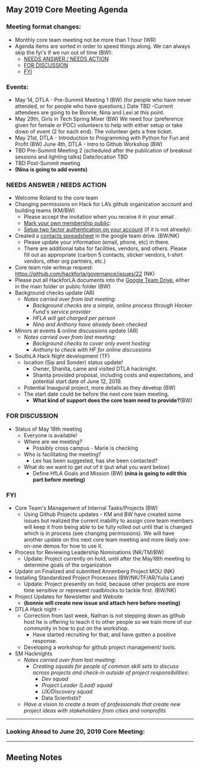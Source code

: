## May 2019 Core Meeting Agenda

### Meeting format changes:

* Monthly core team meeting not be more than 1 hour (WR)
* Agenda items are sorted in order to speed things along.  We can always skip the fyi's if we run out of time (BW):
  * [NEEDS ANSWER /  NEEDS ACTION](https://github.com/hackforla/governance/new/master/monthly-meeting-notes#needs-answer---needs-action)
  * [FOR DISCUSSION](https://github.com/hackforla/governance/new/master/monthly-meeting-notes#for-discussion)
  * [FYI](https://github.com/hackforla/governance/new/master/monthly-meeting-notes#fyi)

### Events:
* May 14, DTLA - Pre-Summit Meeting 1 (BW)
(for people who have never attended, or for people who have questions.)  Date TBD -Current attendees are going to be Bonnie, Nina and Lexi at this point. 
* May 29th, Girls in Tech Spring Mixer (BW)
We need four (preference given for female or POC) volunteers to help with either setup or take down of event (2 for each end).  The volunteer gets a free ticket. 
* May 21st, DTLA - Introduction to Programming with Python for Fun and Profit (BW)
June 4th, DTLA - Intro to Github Workshop (BW)
* TBD Pre-Summit Meeting 2 (scheduled after the publication of breakout sessions and lighting talks) Date/location TBD
* TBD Post-Summit meeting
* **(Nina is going to add events)**


### NEEDS ANSWER /  NEEDS ACTION
* Welcome Roland to the core team
* Changing permissions on Hack for LA’s github organization account and building teams (KM/BW)
  * Please accept the invitation when you receive it in your email .
  * [Mark your own membership public](https://help.github.com/en/articles/publicizing-or-hiding-organization-membership#changing-the-visibility-of-your-organization-membership): 
  * [Setup two factor authentication on your account](https://github.com/hackforla/governance/issues/20) (if it is not already):  
* Created a [contacts spreadsheet](https://docs.google.com/spreadsheets/d/1hb25B49UVwi87mXBA420q1vDS5pJJvR8AGfI9G9PNc0/) in the google team drive. (BW/NK)
  * Please update your information (email, phone, etc) in there.
  * There are additional tabs for facilities, vendors, and others.  Please fill out as appropriate (carbon 5 contacts, sticker vendors, t-shirt vendors, other org partners, etc.) 
* Core team role writeup request:  https://github.com/hackforla/governance/issues/22 (NK)
* Please put all HackforLA documents into the [Google Team Drive](https://drive.google.com/drive/folders/0ALlp3FxnEORQUk9PVA), either in the main folder or public folder (BW)
* Background checks update (AR)
  * *Notes carried over from last meeting*:
    * *Background checks are a simple, online process through Hacker Fund's service provider*
    * *HFLA will get charged per person*
    * *Nina and Anthony have already been checked*
* Minors at events & online discussions update (AR)
  * *Notes carried over from last meeting*: 
    * *Background checks to cover only event hosting*
    * *Anthony to check with HF for online discussions*
* SouthLA Hack Night development (TF)
  * location (Sip and Sonder) status update! 
    * Owner, Shanita, came and visited DTLA hacknight.
    * Shanita provided proposal, including costs and expectations, and potential start date of June 12, 2019.
  * Potential Inaugural project, more details as they develop (BW)
  * The start date could be before the next core team meeting.  
    * **What kind of support does the core team need to provide?**(BW)



### FOR DISCUSSION
* Status of May 18th meeting
  * Everyone is available!
  * Where are we meeting? 
    * Possibly cross campus - Marie is checking
  * Who is facilitating the meeting? 
    * Lex has been suggested, has she been contacted?
  * What do we want to get out of it (put what you want below)
    * Define HfLA Goals and Mission (BW)
    **(nina is going to edit this part before meeting)**


### FYI
* Core Team's Management of Internal Tasks/Projects (BW)
  * Using Github Projects updates - KM and BW have created some issues but realized the current inability to assign core team members will keep it from being able to be fully rolled out until that is changed which is in process (see changing permissions).  We will have another update on this next core team meeting and more likely one-on-one demos for how to use it.
* Process for Reviewing Leadership Nominations (NK/TM/BW)
  * Update: Project currently on hold, until after the May18th meeting to determine goals of the organization 
* Update on Finalized and submitted Annenberg Project MOU (NK)
* Installing Standardized Project Processes (BW/NK/TF/AR/Yulia Lane)
  * Update: Project presently on hold, because other projects are more time sensitive or represent roadblocks to tackle first. (BW/NK)
* Project Updates for Newsletter and Website
  * **(bonnie will create new issue and attach here before meeting)**
* DTLA Hack night - 
  * Correction from last week, Nathan is not stepping down as github host he is offering to teach it to other people so we train more of our community in how to put on the workshop. 
    * Have started recruiting for that, and have gotten a positive response.
  * Developing a workshop for github project management/ tools.
* SM Hacknights
  * *Notes carried over from last meeting*:
    * *Creating squads for people of common skill sets to discuss across projects and check-in outside of project responsibilities*:
      * *Dev squad*
      * *Project Leader (Lead) squad*
      * *UX/Discovery squad*
      * Data Scientists?
  * *Have a vision to create a team of professionals that create new project ideas with stakeholders from cities and nonprofits*


---
### Looking Ahead to June 20, 2019 Core Meeting:

  
---
## Meeting Notes

